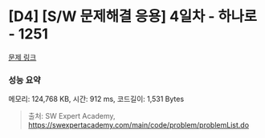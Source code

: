 # [D4] [S/W 문제해결 응용] 4일차 - 하나로 - 1251 

[문제 링크](https://swexpertacademy.com/main/code/problem/problemDetail.do?contestProbId=AV15StKqAQkCFAYD) 

### 성능 요약

메모리: 124,768 KB, 시간: 912 ms, 코드길이: 1,531 Bytes



> 출처: SW Expert Academy, https://swexpertacademy.com/main/code/problem/problemList.do